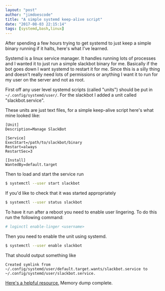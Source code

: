 ```yaml
---
layout: "post"
author: "jimdoescode"
title: "A simple systemd keep-alive script"
date: "2017-08-03 22:15:14"
tags: [systemd,bash,linux]
---
```


After spending a few hours trying to get systemd to just keep a simple binary running if it halts, here's what I've learned.

Systemd is a linux service manager. It handles running lots of processes and I wanted it to just run a simple slackbot binary for me. Basically if the bot goes down I want systemd to restart it for me. Since this is a silly thing and doesn't really need lots of permissions or anything I want it to run for my user on the server and not as root.

First off any user level systemd scripts (called "units") should be put in `~/.config/systemd/user/`. For the slackbot I added a unit called "slackbot.service".

These units are just text files, for a simple keep-alive script here's what mine looked like:
```
[Unit]
Description=Manage SlackBot

[Service]
ExecStart=/path/to/slackbot/binary
Restart=always
RestartSec=3

[Install]
WantedBy=default.target
``` 

Then to load and start the service run
```sh
$ systemctl --user start slackbot
```

If you'd like to check that it was started appropriately
```sh
$ systemctl --user status slackbot
```

To have it run after a reboot you need to enable user lingering. To do this run the following command:
```sh
# loginctl enable-linger <username>
```

Then you need to enable the unit using systemd.
```sh
$ systemctl --user enable slackbot
```
That should output something like
```
Created symlink from ~/.config/systemd/user/default.target.wants/slackbot.service to ~/.config/systemd/user/slackbot.service.
```

[Here's a helpful resource.](https://wiki.archlinux.org/index.php/Systemd/User) Memory dump complete.
